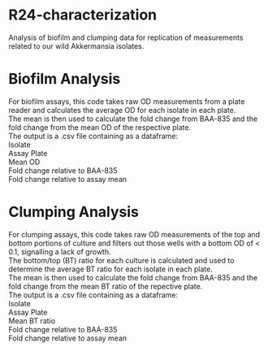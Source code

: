 # R24-characterization
Analysis of biofilm and clumping data for replication of measurements related to our wild Akkermansia isolates.

# Biofilm Analysis
For biofilm assays, this code takes raw OD measurements from a plate reader and calculates the average OD for each isolate in each plate.  
The mean is then used to calculate the fold change from BAA-835 and the fold change from the mean OD of the respective plate.  
The output is a .csv file containing as a dataframe:  
  Isolate  
  Assay Plate  
  Mean OD  
  Fold change relative to BAA-835  
  Fold change relative to assay mean

# Clumping Analysis
For clumping assays, this code takes raw OD measurements of the top and bottom portions of culture and filters out those wells with a bottom OD of < 0.1, signalling a lack of growth.  
The bottom/top (BT) ratio for each culture is calculated and used to determine the average BT ratio for each isolate in each plate.  
The mean is then used to calculate the fold change from BAA-835 and the fold change from the mean BT ratio of the repective plate.  
The output is a .csv file containing as a dataframe:  
  Isolate  
  Assay Plate  
  Mean BT ratio  
  Fold change relative to BAA-835  
  Fold change relative to assay mean  
